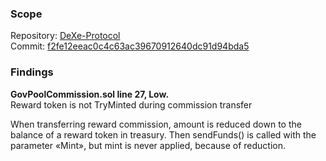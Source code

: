 ### Scope

Repository: [DeXe-Protocol](https://github.com/dexe-network/DeXe-Protocol)  
Commit: [f2fe12eeac0c4c63ac39670912640dc91d94bda5](https://github.com/dexe-network/DeXe-Protocol/tree/f2fe12eeac0c4c63ac39670912640dc91d94bda5)

### Findings

**GovPoolCommission.sol line 27, Low.**  
Reward token is not TryMinted during commission transfer  

When transferring reward commission, amount is reduced down to the balance of a reward token in treasury. Then sendFunds() is called with the parameter «Mint», but mint is never applied, because of reduction.